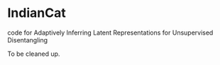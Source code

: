 # IndianCat
code for Adaptively Inferring Latent Representations for Unsupervised Disentangling

To be cleaned up.
